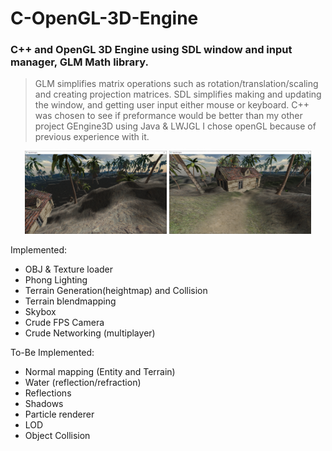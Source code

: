 # C-OpenGL-3D-Engine

### C++ and OpenGL 3D Engine using SDL window and input manager, GLM Math library.
> GLM simplifies matrix operations such as rotation/translation/scaling and creating projection matrices.
> SDL simplifies making and updating the window, and getting user input either mouse or keyboard.
> C++ was chosen to see if preformance would be better than my other project GEngine3D using Java & LWJGL
> I chose openGL because of previous experience with it.

<p float="left" align="center">
  <img src="readmeSrc/6.PNG" width="45%" />
  <img src="readmeSrc/7.PNG" width="45%" />
</p>


Implemented:
* OBJ & Texture loader
* Phong Lighting
* Terrain Generation(heightmap) and Collision
* Terrain blendmapping
* Skybox
* Crude FPS Camera
* Crude Networking (multiplayer)

To-Be Implemented:
* Normal mapping (Entity and Terrain)
* Water (reflection/refraction)
* Reflections
* Shadows
* Particle renderer
* LOD
* Object Collision

